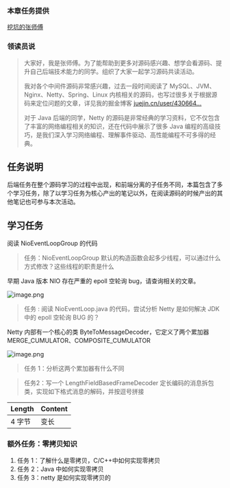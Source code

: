 ### 本章任务提供

[挖坑的张师傅](https://juejin.cn/user/430664257374270 "https://juejin.cn/user/430664257374270")

### 领读员说

> 大家好，我是张师傅。为了能帮助到更多对源码感兴趣、想学会看源码、提升自己后端技术能力的同学。组织了大家一起学习源码共读活动。
>
> 我对各个中间件源码非常感兴趣，过去一段时间阅读了 MySQL、JVM、Nginx、Netty、Spring、Linux 内核相关的源码，也写过很多关于根据源码来定位问题的文章，详见我的掘金博客 [juejin.cn/user/430664…](https://juejin.cn/user/430664257374270 "https://juejin.cn/user/430664257374270")
>
> 对于 Java 后端的同学，Netty 的源码是非常经典的学习资料，它不仅包含了丰富的网络编程相关的知识，还在代码中展示了很多 Java 编程的高级技巧，是我们深入学习网络编程、理解事件驱动、高性能编程不可多得的经典。

## 任务说明

后端任务在整个源码学习的过程中出现，和前端分离的子任务不同，本篇包含了多个学习任务，除了以学习任务为核心产出的笔记以外，在阅读源码的时候产出的其他笔记也可参与本次活动。

## 学习任务

阅读 NioEventLoopGroup 的代码

> 任务：NioEventLoopGroup 默认的构造函数会起多少线程，可以通过什么方式修改？这些线程的职责是什么

早期 Java 版本 NIO 存在严重的 epoll 空轮询 bug，请查询相关的文章。

![image.png](https://p6-juejin.byteimg.com/tos-cn-i-k3u1fbpfcp/3c611f49bfd74c03b707a844fc93cc8d~tplv-k3u1fbpfcp-jj-mark:1512:0:0:0:q75.awebp)

> 任务 : 阅读 NioEventLoop.java 的代码，尝试分析 Netty 是如何解决 JDK 中的 epoll 空轮询 BUG 的？

Netty 内部有一个核心的类 ByteToMessageDecoder，它定义了两个累加器 MERGE\_CUMULATOR、COMPOSITE\_CUMULATOR

![image.png](https://p6-juejin.byteimg.com/tos-cn-i-k3u1fbpfcp/e27f06cdb60a42f19d58cc3a098ff63c~tplv-k3u1fbpfcp-jj-mark:1512:0:0:0:q75.awebp)

> 任务 1：分析这两个累加器有什么不同

> 任务2：写一个 LengthFieldBasedFrameDecoder 定长编码的消息拆包类，实现如下格式消息的解码，并按逗号拼接

|Length|Content|
|---|---|
|4 字节|变长|

### 额外任务：零拷贝知识

1. 任务 1：了解什么是零拷贝，C/C++中如何实现零拷贝
2. 任务 2：Java 中如何实现零拷贝
3. 任务 3：netty 是如何实现零拷贝的